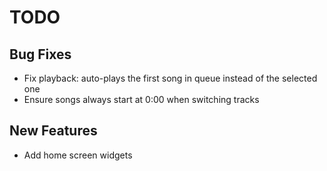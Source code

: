 # TODO

## Bug Fixes
- Fix playback: auto-plays the first song in queue instead of the selected one
- Ensure songs always start at 0:00 when switching tracks

## New Features
- Add home screen widgets